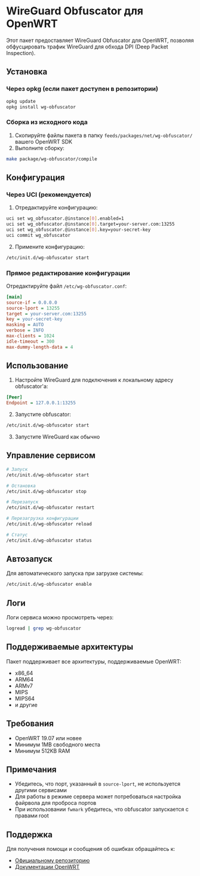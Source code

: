 # WireGuard Obfuscator для OpenWRT

Этот пакет предоставляет WireGuard Obfuscator для OpenWRT, позволяя обфусцировать трафик WireGuard для обхода DPI (Deep Packet Inspection).

## Установка

### Через opkg (если пакет доступен в репозитории)
```bash
opkg update
opkg install wg-obfuscator
```

### Сборка из исходного кода

1. Скопируйте файлы пакета в папку `feeds/packages/net/wg-obfuscator/` вашего OpenWRT SDK
2. Выполните сборку:
```bash
make package/wg-obfuscator/compile
```

## Конфигурация

### Через UCI (рекомендуется)

1. Отредактируйте конфигурацию:
```bash
uci set wg_obfuscator.@instance[0].enabled=1
uci set wg_obfuscator.@instance[0].target=your-server.com:13255
uci set wg_obfuscator.@instance[0].key=your-secret-key
uci commit wg_obfuscator
```

2. Примените конфигурацию:
```bash
/etc/init.d/wg-obfuscator start
```

### Прямое редактирование конфигурации

Отредактируйте файл `/etc/wg-obfuscator.conf`:

```ini
[main]
source-if = 0.0.0.0
source-lport = 13255
target = your-server.com:13255
key = your-secret-key
masking = AUTO
verbose = INFO
max-clients = 1024
idle-timeout = 300
max-dummy-length-data = 4
```

## Использование

1. Настройте WireGuard для подключения к локальному адресу obfuscator'а:
```ini
[Peer]
Endpoint = 127.0.0.1:13255
```

2. Запустите obfuscator:
```bash
/etc/init.d/wg-obfuscator start
```

3. Запустите WireGuard как обычно

## Управление сервисом

```bash
# Запуск
/etc/init.d/wg-obfuscator start

# Остановка
/etc/init.d/wg-obfuscator stop

# Перезапуск
/etc/init.d/wg-obfuscator restart

# Перезагрузка конфигурации
/etc/init.d/wg-obfuscator reload

# Статус
/etc/init.d/wg-obfuscator status
```

## Автозапуск

Для автоматического запуска при загрузке системы:
```bash
/etc/init.d/wg-obfuscator enable
```

## Логи

Логи сервиса можно просмотреть через:
```bash
logread | grep wg-obfuscator
```

## Поддерживаемые архитектуры

Пакет поддерживает все архитектуры, поддерживаемые OpenWRT:
- x86_64
- ARM64
- ARMv7
- MIPS
- MIPS64
- и другие

## Требования

- OpenWRT 19.07 или новее
- Минимум 1MB свободного места
- Минимум 512KB RAM

## Примечания

- Убедитесь, что порт, указанный в `source-lport`, не используется другими сервисами
- Для работы в режиме сервера может потребоваться настройка файрвола для проброса портов
- При использовании `fwmark` убедитесь, что obfuscator запускается с правами root

## Поддержка

Для получения помощи и сообщения об ошибках обращайтесь к:
- [Официальному репозиторию](https://github.com/ClusterM/wg-obfuscator)
- [Документации OpenWRT](https://openwrt.org/docs)